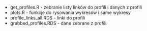 * get_profiles.R - zebranie listy linków do profili i danych z profili
* plots.R - funkcje do rysowania wykresów i same wykresy
* profile_links_all.RDS - linki do profili
* grabbed_profiles.RDS - dane zebrane z profili
